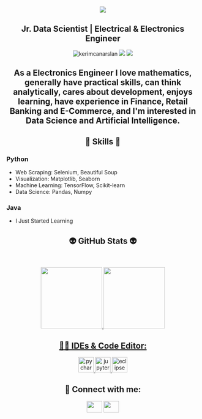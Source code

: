 
<h1 align="center">
  <a href="https://git.io/typing-svg">
    <img src="https://readme-typing-svg.herokuapp.com/?lines=▶▶+Hello!+👋+I'm+Yasin+Kalkavan◀&center=true&size=20">
  </a>
</h1>

<h2 align="center">Jr. Data Scientist | Electrical & Electronics Engineer</h2>
<p align="center"> 
  <img src="https://komarev.com/ghpvc/?username=kerimcanarslan&label=Profile%20views&color=blue&style=flat" alt="kerimcanarslan"> 
  <img src="https://img.shields.io/twitter/follow/kerimcanars?style=social"> 
  <img src="https://img.shields.io/github/followers/kerimcanarslan?style=social">
</p>

<h2 align="center">As a Electronics Engineer I love mathematics, generally have practical skills, can think analytically, cares about development, enjoys learning, have experience in Finance, Retail Banking and E-Commerce, and I'm interested in Data Science and Artificial Intelligence. </h2>


<h2 align="center"> 🦾 Skills 🦾 </h2>

### **Python**
- Web Scraping: Selenium, Beautiful Soup
- Visualization: Matplotlib, Seaborn
- Machine Learning: TensorFlow, Scikit-learn
- Data Science: Pandas, Numpy
### **Java**
- I Just Started Learning


<h2 align="center">👽 GitHub Stats 👽</h2>
<br>
<p align="center">
<a href="https://github.com/kerimcanarslan">
<img height="160em" src="https://github-readme-stats.vercel.app/api?username=kerimcanarslan&show_icons=true&theme=react&include_all_commits=true&count_private=true"/> 
<img height="160em" src="https://github-readme-stats.vercel.app/api/top-langs/?username=kerimcanarslan&layout=compact&langs_count=16&theme=react"/></div></p>

<h2 align="center">👩‍💻 IDEs & Code Editor:</h2>

<p align="center"> 
  <a href="https://www.jetbrains.com/pycharm/" target="_blank"> <img src="https://user-images.githubusercontent.com/53316818/179799645-5dbf1f03-2ab8-4899-a7cf-d1bfeb11080e.png" alt="pycharm" width="40" height="40"/> </a> 
  <a href="https://jupyter.org/" target="_blank"> <img src="https://user-images.githubusercontent.com/53316818/179800198-f2d28bc9-bd6b-465c-bd34-53f271eab436.png" alt="jupyter" width="40" height="40"/> </a> 
  <a href="https://www.eclipse.org/" target="_blank"> <img src="https://www.eclipse.org/downloads/assets/public/images/logo-eclipse.png" alt="eclipse" width="40" height="40"/> </a></p>
  
  <h2 align="center">💬 Connect with me:</h2>

<p align="center">
<a href="https://www.linkedin.com/in/kerimcanarslan/" target="blank"><img align="center" src="https://raw.githubusercontent.com/rahuldkjain/github-profile-readme-generator/master/src/images/icons/Social/linked-in-alt.svg"  height="30" width="40" /></a>
<a href="https://www.kaggle.com/kerimcanarslan" target="blank"><img align="center" src="https://cdn4.iconfinder.com/data/icons/logos-and-brands/512/189_Kaggle_logo_logos-1024.png"  height="30" width="40" /></a>
</p>

